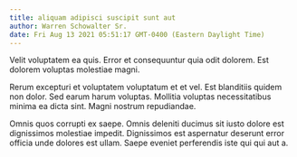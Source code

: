 ```yaml
---
title: aliquam adipisci suscipit sunt aut
author: Warren Schowalter Sr.
date: Fri Aug 13 2021 05:51:17 GMT-0400 (Eastern Daylight Time)
---
```

Velit voluptatem ea quis. Error et consequuntur quia odit dolorem. Est dolorem voluptas molestiae magni.

 Rerum excepturi et voluptatem voluptatum et et vel. Est blanditiis quidem non dolor. Sed earum harum voluptas. Mollitia voluptas necessitatibus minima ea dicta sint. Magni nostrum repudiandae.

 Omnis quos corrupti ex saepe. Omnis deleniti ducimus sit iusto dolore est dignissimos molestiae impedit. Dignissimos est aspernatur deserunt error officia unde dolores est ullam. Saepe eveniet perferendis iste qui qui aut a.